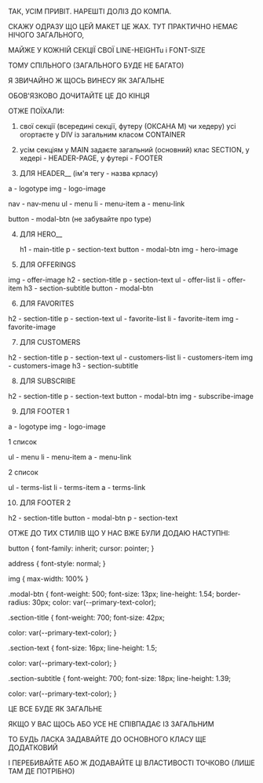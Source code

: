 ТАК, УСІМ ПРИВІТ. НАРЕШТІ ДОЛІЗ ДО КОМПА.

СКАЖУ ОДРАЗУ ЩО ЦЕЙ МАКЕТ ЦЕ ЖАХ. ТУТ ПРАКТИЧНО НЕМАЄ НІЧОГО ЗАГАЛЬНОГО,

МАЙЖЕ У КОЖНІЙ СЕКЦІЇ СВОЇ LINE-HEIGHTu i FONT-SIZE

ТОМУ СПІЛЬНОГО (ЗАГАЛЬНОГО БУДЕ НЕ БАГАТО)

Я ЗВИЧАЙНО Ж ЩОСЬ ВИНЕСУ ЯК ЗАГАЛЬНЕ

ОБОВ'ЯЗКОВО ДОЧИТАЙТЕ ЦЕ ДО КІНЦЯ

ОТЖЕ ПОЇХАЛИ:

1. свої секції (всередині секції, футеру (ОКСАНА М) чи хедеру)
   усі огортаєте у DIV із загальним класом CONTAINER

2. усім секціям у MAIN задаєте загальний (основний) клас SECTION,
   у хедері - HEADER-PAGE, у футері - FOOTER

3. ДЛЯ HEADER\_\_ (ім'я тегу - назва крласу)

a - logotype
img - logo-image

nav - nav-menu
ul - menu
li - menu-item
a - menu-link

button - modal-btn (не забувайте про type)

4. ДЛЯ HERO\_\_

   h1 - main-title
   p - section-text
   button - modal-btn
   img - hero-image

5. ДЛЯ OFFERINGS

img - offer-image
h2 - section-title
p - section-text
ul - offer-list
li - offer-item
h3 - section-subtitle
button - modal-btn

6. ДЛЯ FAVORITES

h2 - section-title
p - section-text
ul - favorite-list
li - favorite-item
img - favorite-image

7. ДЛЯ CUSTOMERS

h2 - section-title
p - section-text
ul - customers-list
li - customers-item
img - customers-image
h3 - section-subtitle

8. ДЛЯ SUBSCRIBE

h2 - section-title
p - section-text
button - modal-btn
img - subscribe-image

9. ДЛЯ FOOTER 1

a - logotype
img - logo-image

1 список

ul - menu
li - menu-item
a - menu-link

2 список

ul - terms-list
li - terms-item
a - terms-link

10. ДЛЯ FOOTER 2

h2 - section-title
button - modal-btn
p - section-text

ОТЖЕ ДО ТИХ СТИЛІВ ЩО У НАС ВЖЕ БУЛИ ДОДАЮ НАСТУПНІ:

button {
font-family: inherit;
cursor: pointer;
}

address {
font-style: normal;
}

img {
max-width: 100%
}

.modal-btn {
font-weight: 500;
font-size: 13px;
line-height: 1.54;
border-radius: 30px;
color: var(--primary-text-color);

.section-title {
font-weight: 700;
font-size: 42px;

color: var(--primary-text-color);
}

.section-text {
font-size: 16px;
line-height: 1.5;

color: var(--primary-text-color);
}

.section-subtitle {
font-weight: 700;
font-size: 18px;
line-height: 1.39;

color: var(--primary-text-color);
}

ЦЕ ВСЕ БУДЕ ЯК ЗАГАЛЬНЕ

ЯКЩО У ВАС ЩОСЬ АБО УСЕ НЕ СПІВПАДАЄ ІЗ ЗАГАЛЬНИМ

ТО БУДЬ ЛАСКА ЗАДАВАЙТЕ ДО ОСНОВНОГО КЛАСУ ЩЕ ДОДАТКОВИЙ

І ПЕРЕБИВАЙТЕ АБО Ж ДОДАВАЙТЕ ЦІ ВЛАСТИВОСТІ ТОЧКОВО (ЛИШЕ ТАМ ДЕ ПОТРІБНО)
